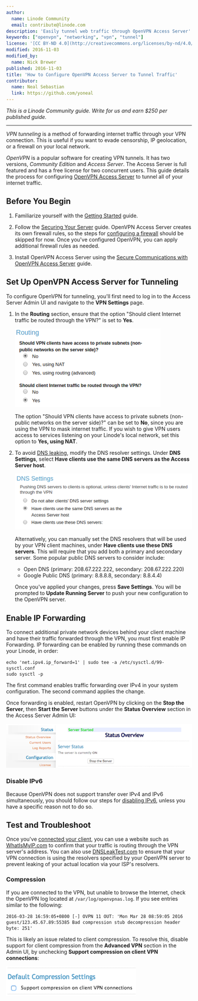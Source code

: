 ```yaml
---
author:
  name: Linode Community
  email: contribute@linode.com
description: 'Easily tunnel web traffic through OpenVPN Access Server'
keywords: ["openvpn", "networking", "vpn", "tunnel"]
license: '[CC BY-ND 4.0](http://creativecommons.org/licenses/by-nd/4.0/)'
modified: 2016-11-03
modified_by:
  name: Nick Brewer
published: 2016-11-03
title: 'How to Configure OpenVPN Access Server to Tunnel Traffic'
contributor:
  name: Neal Sebastian
  link: https://github.com/yoneal
---
```


*This is a Linode Community guide. Write for us and earn $250 per published guide.*

<hr>

*VPN tunneling* is a method of forwarding internet traffic through your VPN connection. This is useful if you want to evade censorship, IP geolocation, or a firewall on your local network.

*OpenVPN* is a popular software for creating VPN tunnels. It has two versions, *Community Edition* and *Access Server*. The Access Server is full featured and has a free license for two concurrent users. This guide details the process for configuring [OpenVPN Access Server](https://openvpn.net/index.php/access-server/overview.html) to tunnel all of your internet traffic.

## Before You Begin

1. Familiarize yourself with the [Getting Started](/content/getting-started) guide.

2. Follow the [Securing Your Server](/content/security/securing-your-server) guide.  OpenVPN Access Server creates its own firewall rules, so the steps for [configuring a firewall](/content/security/securing-your-server#configure-a-firewall) should be skipped for now. Once you've configured OpenVPN, you can apply additional firewall rules as needed.

3. Install OpenVPN Access Server using the [Secure Communications with OpenVPN Access Server](/content/networking/vpn/openvpn-access-server) guide.

## Set Up OpenVPN Access Server for Tunneling

To configure OpenVPN for tunneling, you'll first need to log in to the Access Server Admin UI and navigate to the **VPN Settings** page.

1. In the **Routing** section, ensure that the option "Should client Internet traffic be routed through the VPN?" is set to **Yes**.

    ![OpenVPN Access Server Internet Routing](/content/assets/openvpn-access-server-routing.png "OpenVPN Access Server Internet Routing")

    The option "Should VPN clients have access to private subnets (non-public networks on the server side)?" can be set to **No**, since you are using the VPN to mask internet traffic. If you wish to give VPN users access to services listening on your Linode's local network, set this option to **Yes, using NAT**.

2. To avoid [DNS leaking](https://www.dnsleaktest.com/what-is-a-dns-leak.html), modify the DNS resolver settings. Under **DNS Settings**, select **Have clients use the same DNS servers as the Access Server host**.

    ![OpenVPN Access Server DNS Settings](/content/assets/openvpn-access-server-dns.png "OpenVPN Access Server DNS Settings")

    Alternatively, you can manually set the DNS resolvers that will be used by your VPN client machines, under **Have clients use these DNS servers**. This will require that you add both a primary and secondary server. Some popular public DNS servers to consider include:

    * Open DNS (primary: 208.67.222.222, secondary: 208.67.222.220)
    * Google Public DNS (primary: 8.8.8.8, secondary: 8.8.4.4)

    Once you've applied your changes, press **Save Settings**. You will be prompted to **Update Running Server** to push your new configuration to the OpenVPN server.

## Enable IP Forwarding

To connect additional private network devices behind your client machine and have their traffic forwarded through the VPN, you must first enable IP Forwarding. IP forwarding can be enabled by running these commands on your Linode, in order:

    echo 'net.ipv4.ip_forward=1' | sudo tee -a /etc/sysctl.d/99-sysctl.conf
    sudo sysctl -p

The first command enables traffic forwarding over IPv4 in your system configuration. The second command applies the change.

Once forwarding is enabled, restart OpenVPN by clicking on the **Stop the Server**, then **Start the Server** buttons under the **Status Overview** section in the Access Server Admin UI:

[![OpenVPN Access Server Restart](/content/assets/openvpn-access-server-restart-resize.png "OpenVPN Access Server Restart")](/content/assets/openvpn-access-server-restart.png)

### Disable IPv6

Because OpenVPN does not support transfer over IPv4 and IPv6 simultaneously, you should follow our steps for [disabling IPv6](/content/networking/vpn/set-up-a-hardened-openvpn-server#disable-ipv6), unless you have a specific reason not to do so.

## Test and Troubleshoot

Once you've [connected your client](/content/networking/vpn/openvpn-access-server#client-software-installation), you can use a website such as [WhatIsMyIP.com](http://www.whatismyip.com/) to confirm that your traffic is routing through the VPN server's address. You can also use [DNSLeakTest.com](https://www.dnsleaktest.com/) to ensure that your VPN connection is using the resolvers specified by your OpenVPN server to prevent leaking of your actual location via your ISP's resolvers.

### Compression

If you are connected to the VPN, but unable to browse the Internet, check the OpenVPN log located at `/var/log/openvpnas.log`. If you see entries similar to the following:

	2016-03-28 16:59:05+0800 [-] OVPN 11 OUT: 'Mon Mar 28 08:59:05 2016 guest/123.45.67.89:55385 Bad compression stub decompression header byte: 251'

This is likely an issue related to client compression. To resolve this, disable support for client compression from the **Advanced VPN** section in the Admin UI, by unchecking **Support compression on client VPN connections**:

![OpenVPN Access Server Compression](/content/assets/openvpn-access-compression.png "OpenVPN Access Server Compression")
